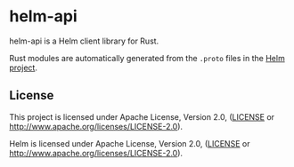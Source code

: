 # helm-api

helm-api is a Helm client library for Rust.

Rust modules are automatically generated from the `.proto` files in the [Helm project](https://github.com/helm/helm/).

## License

This project is licensed under Apache License, Version 2.0, ([LICENSE](https://github.com/stephenmuss/helm-api/blob/master/LICENSE) or http://www.apache.org/licenses/LICENSE-2.0).

Helm is licensed under Apache License, Version 2.0, ([LICENSE](https://github.com/stephenmuss/helm-api/blob/master/LICENSE) or http://www.apache.org/licenses/LICENSE-2.0).
